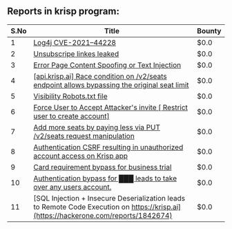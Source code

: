 ## Reports in krisp program:
| S.No | Title | Bounty |
| ---- | ----- | ------ |
| 1 | [Log4j CVE-2021–44228](https://hackerone.com/reports/1431624) | $0.0 |
| 2 | [Unsubscripe linkes leaked](https://hackerone.com/reports/1439025) | $0.0 |
| 3 | [Error Page Content Spoofing or Text Injection](https://hackerone.com/reports/1444031) | $0.0 |
| 4 | [[api.krisp.ai] Race condition on /v2/seats endpoint allows bypassing the original seat limit](https://hackerone.com/reports/1418419) | $0.0 |
| 5 | [Visibility Robots.txt file](https://hackerone.com/reports/1450014) | $0.0 |
| 6 | [Force User to Accept Attacker's invite [ Restrict user to create account]](https://hackerone.com/reports/1420070) | $0.0 |
| 7 | [Add more seats by paying less via PUT /v2/seats request manipulation](https://hackerone.com/reports/1446090) | $0.0 |
| 8 | [Authentication CSRF resulting in unauthorized account access on Krisp app](https://hackerone.com/reports/1267476) | $0.0 |
| 9 | [Card requirement bypass for business trial](https://hackerone.com/reports/1670304) | $0.0 |
| 10 | [Authentication bypass  for  ███  leads to  take over any users account.](https://hackerone.com/reports/1608151) | $0.0 |
| 11 | [SQL Injection + Insecure Deserialization leads to Remote Code Execution on https://krisp.ai](https://hackerone.com/reports/1842674) | $0.0 |
